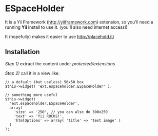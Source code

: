 ESpaceHolder
============

It is a Yii Framework (http://yiiframework.com) extension, so you'll need a running **Yii** install to use it. (you'll also need internet access!)

It (hopefully) makes it easier to use http://placehold.it/


Installation
------------

*Step 1)* extract the content under _protected/extensions_

*Step 2)* call it in a view like:

```
// a default (but useless) 50x50 box
$this->widget( 'ext.espaceholder.ESpaceHolder' );

// something more useful
$this->widget( 
  'ext.espaceholder.ESpaceHolder', 
  array( 
    'size' => '250', // you can also do 300x250
	'text' => 'Yii ROCKS!', 
	'htmlOptions' => array( 'title' => 'test image' ) 
  ) 
); 
```
